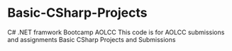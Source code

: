 # Basic-CSharp-Projects
C# .NET framwork Bootcamp AOLCC 
This code is for AOLCC submissions and assignments
Basic CSharp Projects and Submissions
